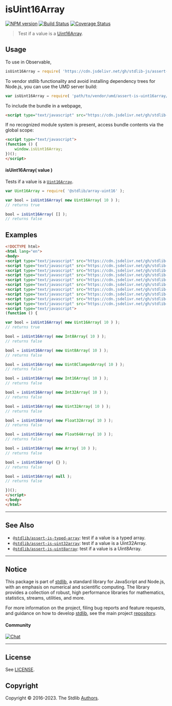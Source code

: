 <!--

@license Apache-2.0

Copyright (c) 2018 The Stdlib Authors.

Licensed under the Apache License, Version 2.0 (the "License");
you may not use this file except in compliance with the License.
You may obtain a copy of the License at

   http://www.apache.org/licenses/LICENSE-2.0

Unless required by applicable law or agreed to in writing, software
distributed under the License is distributed on an "AS IS" BASIS,
WITHOUT WARRANTIES OR CONDITIONS OF ANY KIND, either express or implied.
See the License for the specific language governing permissions and
limitations under the License.

-->

# isUint16Array

[![NPM version][npm-image]][npm-url] [![Build Status][test-image]][test-url] [![Coverage Status][coverage-image]][coverage-url] <!-- [![dependencies][dependencies-image]][dependencies-url] -->

> Test if a value is a [Uint16Array][mdn-uint16array].



<section class="usage">

## Usage

To use in Observable,

```javascript
isUint16Array = require( 'https://cdn.jsdelivr.net/gh/stdlib-js/assert-is-uint16array@umd/browser.js' )
```

To vendor stdlib functionality and avoid installing dependency trees for Node.js, you can use the UMD server build:

```javascript
var isUint16Array = require( 'path/to/vendor/umd/assert-is-uint16array/index.js' )
```

To include the bundle in a webpage,

```html
<script type="text/javascript" src="https://cdn.jsdelivr.net/gh/stdlib-js/assert-is-uint16array@umd/browser.js"></script>
```

If no recognized module system is present, access bundle contents via the global scope:

```html
<script type="text/javascript">
(function () {
    window.isUint16Array;
})();
</script>
```

#### isUint16Array( value )

Tests if a value is a [`Uint16Array`][mdn-uint16array].

```javascript
var Uint16Array = require( '@stdlib/array-uint16' );

var bool = isUint16Array( new Uint16Array( 10 ) );
// returns true

bool = isUint16Array( [] );
// returns false
```

</section>

<!-- /.usage -->

<section class="examples">

## Examples

<!-- eslint no-undef: "error" -->

```html
<!DOCTYPE html>
<html lang="en">
<body>
<script type="text/javascript" src="https://cdn.jsdelivr.net/gh/stdlib-js/array-int8@umd/browser.js"></script>
<script type="text/javascript" src="https://cdn.jsdelivr.net/gh/stdlib-js/array-uint8@umd/browser.js"></script>
<script type="text/javascript" src="https://cdn.jsdelivr.net/gh/stdlib-js/array-uint8c@umd/browser.js"></script>
<script type="text/javascript" src="https://cdn.jsdelivr.net/gh/stdlib-js/array-int16@umd/browser.js"></script>
<script type="text/javascript" src="https://cdn.jsdelivr.net/gh/stdlib-js/array-uint16@umd/browser.js"></script>
<script type="text/javascript" src="https://cdn.jsdelivr.net/gh/stdlib-js/array-int32@umd/browser.js"></script>
<script type="text/javascript" src="https://cdn.jsdelivr.net/gh/stdlib-js/array-uint32@umd/browser.js"></script>
<script type="text/javascript" src="https://cdn.jsdelivr.net/gh/stdlib-js/array-float32@umd/browser.js"></script>
<script type="text/javascript" src="https://cdn.jsdelivr.net/gh/stdlib-js/array-float64@umd/browser.js"></script>
<script type="text/javascript" src="https://cdn.jsdelivr.net/gh/stdlib-js/assert-is-uint16array@umd/browser.js"></script>
<script type="text/javascript">
(function () {

var bool = isUint16Array( new Uint16Array( 10 ) );
// returns true

bool = isUint16Array( new Int8Array( 10 ) );
// returns false

bool = isUint16Array( new Uint8Array( 10 ) );
// returns false

bool = isUint16Array( new Uint8ClampedArray( 10 ) );
// returns false

bool = isUint16Array( new Int16Array( 10 ) );
// returns false

bool = isUint16Array( new Int32Array( 10 ) );
// returns false

bool = isUint16Array( new Uint32Array( 10 ) );
// returns false

bool = isUint16Array( new Float32Array( 10 ) );
// returns false

bool = isUint16Array( new Float64Array( 10 ) );
// returns false

bool = isUint16Array( new Array( 10 ) );
// returns false

bool = isUint16Array( {} );
// returns false

bool = isUint16Array( null );
// returns false

})();
</script>
</body>
</html>
```

</section>

<!-- /.examples -->

<!-- Section for related `stdlib` packages. Do not manually edit this section, as it is automatically populated. -->

<section class="related">

* * *

## See Also

-   <span class="package-name">[`@stdlib/assert-is-typed-array`][@stdlib/assert/is-typed-array]</span><span class="delimiter">: </span><span class="description">test if a value is a typed array.</span>
-   <span class="package-name">[`@stdlib/assert-is-uint32array`][@stdlib/assert/is-uint32array]</span><span class="delimiter">: </span><span class="description">test if a value is a Uint32Array.</span>
-   <span class="package-name">[`@stdlib/assert-is-uint8array`][@stdlib/assert/is-uint8array]</span><span class="delimiter">: </span><span class="description">test if a value is a Uint8Array.</span>

</section>

<!-- /.related -->

<!-- Section for all links. Make sure to keep an empty line after the `section` element and another before the `/section` close. -->


<section class="main-repo" >

* * *

## Notice

This package is part of [stdlib][stdlib], a standard library for JavaScript and Node.js, with an emphasis on numerical and scientific computing. The library provides a collection of robust, high performance libraries for mathematics, statistics, streams, utilities, and more.

For more information on the project, filing bug reports and feature requests, and guidance on how to develop [stdlib][stdlib], see the main project [repository][stdlib].

#### Community

[![Chat][chat-image]][chat-url]

---

## License

See [LICENSE][stdlib-license].


## Copyright

Copyright &copy; 2016-2023. The Stdlib [Authors][stdlib-authors].

</section>

<!-- /.stdlib -->

<!-- Section for all links. Make sure to keep an empty line after the `section` element and another before the `/section` close. -->

<section class="links">

[npm-image]: http://img.shields.io/npm/v/@stdlib/assert-is-uint16array.svg
[npm-url]: https://npmjs.org/package/@stdlib/assert-is-uint16array

[test-image]: https://github.com/stdlib-js/assert-is-uint16array/actions/workflows/test.yml/badge.svg?branch=main
[test-url]: https://github.com/stdlib-js/assert-is-uint16array/actions/workflows/test.yml?query=branch:main

[coverage-image]: https://img.shields.io/codecov/c/github/stdlib-js/assert-is-uint16array/main.svg
[coverage-url]: https://codecov.io/github/stdlib-js/assert-is-uint16array?branch=main

<!--

[dependencies-image]: https://img.shields.io/david/stdlib-js/assert-is-uint16array.svg
[dependencies-url]: https://david-dm.org/stdlib-js/assert-is-uint16array/main

-->

[chat-image]: https://img.shields.io/gitter/room/stdlib-js/stdlib.svg
[chat-url]: https://app.gitter.im/#/room/#stdlib-js_stdlib:gitter.im

[stdlib]: https://github.com/stdlib-js/stdlib

[stdlib-authors]: https://github.com/stdlib-js/stdlib/graphs/contributors

[umd]: https://github.com/umdjs/umd
[es-module]: https://developer.mozilla.org/en-US/docs/Web/JavaScript/Guide/Modules

[deno-url]: https://github.com/stdlib-js/assert-is-uint16array/tree/deno
[umd-url]: https://github.com/stdlib-js/assert-is-uint16array/tree/umd
[esm-url]: https://github.com/stdlib-js/assert-is-uint16array/tree/esm
[branches-url]: https://github.com/stdlib-js/assert-is-uint16array/blob/main/branches.md

[stdlib-license]: https://raw.githubusercontent.com/stdlib-js/assert-is-uint16array/main/LICENSE

[mdn-uint16array]: https://developer.mozilla.org/en-US/docs/Web/JavaScript/Reference/Global_Objects/Uint16Array

<!-- <related-links> -->

[@stdlib/assert/is-typed-array]: https://github.com/stdlib-js/assert-is-typed-array/tree/umd

[@stdlib/assert/is-uint32array]: https://github.com/stdlib-js/assert-is-uint32array/tree/umd

[@stdlib/assert/is-uint8array]: https://github.com/stdlib-js/assert-is-uint8array/tree/umd

<!-- </related-links> -->

</section>

<!-- /.links -->
